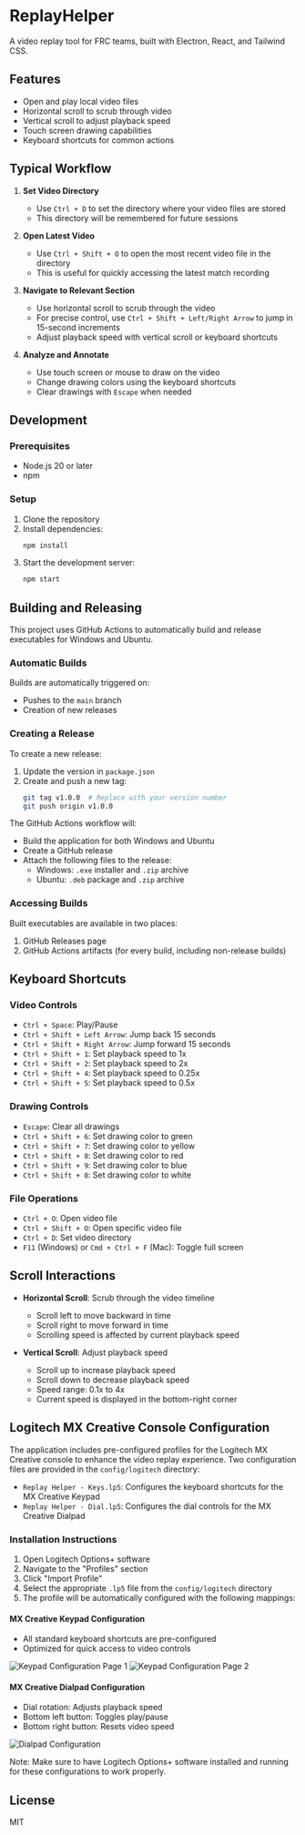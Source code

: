 # ReplayHelper

A video replay tool for FRC teams, built with Electron, React, and Tailwind CSS.

## Features

- Open and play local video files
- Horizontal scroll to scrub through video
- Vertical scroll to adjust playback speed
- Touch screen drawing capabilities
- Keyboard shortcuts for common actions

## Typical Workflow

1. **Set Video Directory**

   - Use `Ctrl + D` to set the directory where your video files are stored
   - This directory will be remembered for future sessions

2. **Open Latest Video**

   - Use `Ctrl + Shift + O` to open the most recent video file in the directory
   - This is useful for quickly accessing the latest match recording

3. **Navigate to Relevant Section**

   - Use horizontal scroll to scrub through the video
   - For precise control, use `Ctrl + Shift + Left/Right Arrow` to jump in 15-second increments
   - Adjust playback speed with vertical scroll or keyboard shortcuts

4. **Analyze and Annotate**
   - Use touch screen or mouse to draw on the video
   - Change drawing colors using the keyboard shortcuts
   - Clear drawings with `Escape` when needed

## Development

### Prerequisites

- Node.js 20 or later
- npm

### Setup

1. Clone the repository
2. Install dependencies:
   ```bash
   npm install
   ```
3. Start the development server:
   ```bash
   npm start
   ```

## Building and Releasing

This project uses GitHub Actions to automatically build and release executables for Windows and Ubuntu.

### Automatic Builds

Builds are automatically triggered on:

- Pushes to the `main` branch
- Creation of new releases

### Creating a Release

To create a new release:

1. Update the version in `package.json`
2. Create and push a new tag:
   ```bash
   git tag v1.0.0  # Replace with your version number
   git push origin v1.0.0
   ```

The GitHub Actions workflow will:

- Build the application for both Windows and Ubuntu
- Create a GitHub release
- Attach the following files to the release:
  - Windows: `.exe` installer and `.zip` archive
  - Ubuntu: `.deb` package and `.zip` archive

### Accessing Builds

Built executables are available in two places:

1. GitHub Releases page
2. GitHub Actions artifacts (for every build, including non-release builds)

## Keyboard Shortcuts

### Video Controls

- `Ctrl + Space`: Play/Pause
- `Ctrl + Shift + Left Arrow`: Jump back 15 seconds
- `Ctrl + Shift + Right Arrow`: Jump forward 15 seconds
- `Ctrl + Shift + 1`: Set playback speed to 1x
- `Ctrl + Shift + 2`: Set playback speed to 2x
- `Ctrl + Shift + 4`: Set playback speed to 0.25x
- `Ctrl + Shift + 5`: Set playback speed to 0.5x

### Drawing Controls

- `Escape`: Clear all drawings
- `Ctrl + Shift + 6`: Set drawing color to green
- `Ctrl + Shift + 7`: Set drawing color to yellow
- `Ctrl + Shift + 8`: Set drawing color to red
- `Ctrl + Shift + 9`: Set drawing color to blue
- `Ctrl + Shift + 0`: Set drawing color to white

### File Operations

- `Ctrl + O`: Open video file
- `Ctrl + Shift + O`: Open specific video file
- `Ctrl + D`: Set video directory
- `F11` (Windows) or `Cmd + Ctrl + F` (Mac): Toggle full screen

## Scroll Interactions

- **Horizontal Scroll**: Scrub through the video timeline

  - Scroll left to move backward in time
  - Scroll right to move forward in time
  - Scrolling speed is affected by current playback speed

- **Vertical Scroll**: Adjust playback speed
  - Scroll up to increase playback speed
  - Scroll down to decrease playback speed
  - Speed range: 0.1x to 4x
  - Current speed is displayed in the bottom-right corner

## Logitech MX Creative Console Configuration

The application includes pre-configured profiles for the Logitech MX Creative console to enhance the video replay experience. Two configuration files are provided in the `config/logitech` directory:

- `Replay Helper - Keys.lp5`: Configures the keyboard shortcuts for the MX Creative Keypad
- `Replay Helper - Dial.lp5`: Configures the dial controls for the MX Creative Dialpad

### Installation Instructions

1. Open Logitech Options+ software
2. Navigate to the "Profiles" section
3. Click "Import Profile"
4. Select the appropriate `.lp5` file from the `config/logitech` directory
5. The profile will be automatically configured with the following mappings:

#### MX Creative Keypad Configuration

- All standard keyboard shortcuts are pre-configured
- Optimized for quick access to video controls

![Keypad Configuration Page 1](config/logitech/Keypad%20Config%20-%20Page%201.png)
![Keypad Configuration Page 2](config/logitech/Keypad%20Config%20-%20Page%202.png)

#### MX Creative Dialpad Configuration

- Dial rotation: Adjusts playback speed
- Bottom left button: Toggles play/pause
- Bottom right button: Resets video speed

![Dialpad Configuration](config/logitech/Dialpad%20Config.png)

Note: Make sure to have Logitech Options+ software installed and running for these configurations to work properly.

## License

MIT
